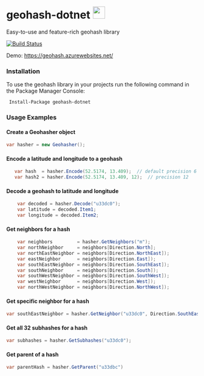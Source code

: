 # geohash-dotnet <img src="https://github.com/postlagerkarte/geohash-dotnet/raw/master/icon.png" width="32" height="32" />
Easy-to-use and feature-rich geohash library 


[![Build Status](https://dev.azure.com/postlagerkarte/geohash-dotnet/_apis/build/status/Postlagerkarte.geohash-dotnet?branchName=master)](https://dev.azure.com/postlagerkarte/geohash-dotnet/_build/latest?definitionId=4&branchName=master)

Demo: https://geohash.azurewebsites.net/


### Installation

To use the geohash library in your projects run the following command in the Package Manager Console:

 ```
  Install-Package geohash-dotnet
 ```
 
 ### Usage Examples
 
 #### Create a Geohasher object
 ```csharp
 var hasher = new Geohasher();
 ```
  
 #### Encode a latitude and longitude to a geohash
 
 ```csharp
    var hash  = hasher.Encode(52.5174, 13.409);  // default precision 6 
    var hash2 = hasher.Encode(52.5174, 13.409, 12);  // precision 12
 ```
 
  #### Decode a geohash to latitude and longitude
 
 ```csharp
     var decoded = hasher.Decode("u33dc0");
     var latitude = decoded.Item1;
     var longitude = decoded.Item2;
 ```
 

#### Get neighbors for a hash

 ```csharp
     var neighbors         = hasher.GetNeighbors("m");
     var northNeighbor     = neighbors[Direction.North];
     var northEastNeighbor = neighbors[Direction.NorthEast]);
     var eastNeighbor      = neighbors[Direction.East]);
     var southEastNeighbor = neighbors[Direction.SouthEast]);
     var southNeighbor     = neighbors[Direction.South]);
     var southWestNeighbor = neighbors[Direction.SouthWest]);
     var westNeighbor      = neighbors[Direction.West]);
     var northWestNeighbor = neighbors[Direction.NorthWest]);
 ```
 
 #### Get specific neighbor for a hash
 
  ```csharp
 var southEastNeighbor = hasher.GetNeighbor("u33dc0", Direction.SouthEast));
 ```
 
 #### Get all 32 subhashes for a hash
 
 ```csharp
 var subhashes = hasher.GetSubhashes("u33dc0");
 ```
 
  #### Get parent of a hash
 
 ```csharp
 var parentHash = hasher.GetParent("u33dbc")
 ```
 
 


